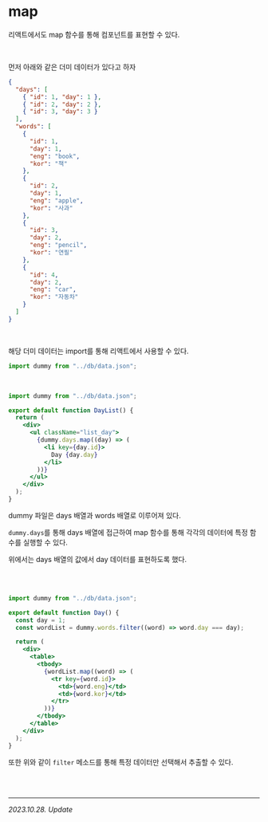 # map

리액트에서도 map 함수를 통해 컴포넌트를 표현할 수 있다.

<br>

먼저 아래와 같은 더미 데이터가 있다고 하자

```json
{
  "days": [
    { "id": 1, "day": 1 },
    { "id": 2, "day": 2 },
    { "id": 3, "day": 3 }
  ],
  "words": [
    {
      "id": 1,
      "day": 1,
      "eng": "book",
      "kor": "책"
    },
    {
      "id": 2,
      "day": 1,
      "eng": "apple",
      "kor": "사과"
    },
    {
      "id": 3,
      "day": 2,
      "eng": "pencil",
      "kor": "연필"
    },
    {
      "id": 4,
      "day": 2,
      "eng": "car",
      "kor": "자동차"
    }
  ]
}
```

<br>

해당 더미 데이터는 import를 통해 리액트에서 사용할 수 있다.

```js
import dummy from "../db/data.json";
```

<br>

```jsx
import dummy from "../db/data.json";

export default function DayList() {
  return (
    <div>
      <ul className="list_day">
        {dummy.days.map((day) => (
          <li key={day.id}>
            Day {day.day}
          </li>
        ))}
      </ul>
    </div>
  );
}
```

dummy 파일은 days 배열과 words 배열로 이루어져 있다.

`dummy.days`를 통해 days 배열에 접근하여 map 함수를 통해 각각의 데이터에 특정 함수를 실행할 수 있다.

위에서는 days 배열의 값에서 day 데이터를 표현하도록 했다.

<br><br>

```jsx
import dummy from "../db/data.json";

export default function Day() {
  const day = 1;
  const wordList = dummy.words.filter((word) => word.day === day);

  return (
    <div>
      <table>
        <tbody>
          {wordList.map((word) => (
            <tr key={word.id}>
              <td>{word.eng}</td>
              <td>{word.kor}</td>
            </tr>
          ))}
        </tbody>
      </table>
    </div>
  );
}
```

또한 위와 같이 `filter` 메소드를 통해 특정 데이터만 선택해서 추출할 수 있다.


<br><br>

---

_2023.10.28. Update_